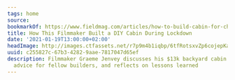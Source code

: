 ```yaml
---
tags: home
source:
bookmarkOf: https://www.fieldmag.com/articles/how-to-build-cabin-for-cheap-diy-timelapse-video
title: How This Filmmaker Built a DIY Cabin During Lockdown
date: '2021-01-19T13:00:00+02:00'
headImage: http://images.ctfassets.net/r7p9m4b1iqbp/6tfRotsxvZp6cojepKa6Td/d15cf38d91f947791f2d85bb8704016c/DIY-Cabin-Interview-Graeme-Jenvey-16.jpg?w=1000
uuid: c255827c-67b3-4282-9aae-7817047d65ef
description: Filmmaker Graeme Jenvey discusses his $13k backyard cabin build, shares
  advice for fellow builders, and reflects on lessons learned
---
```


